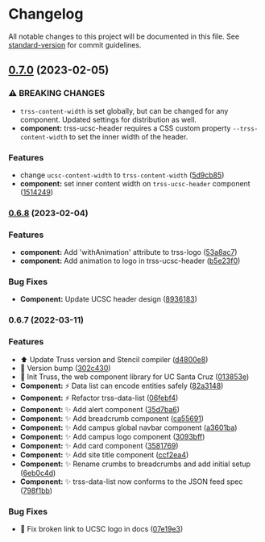# Changelog

All notable changes to this project will be documented in this file. See [standard-version](https://github.com/conventional-changelog/standard-version) for commit guidelines.

## [0.7.0](https://github.com/ucsc/truss/compare/v0.6.8...v0.7.0) (2023-02-05)


### ⚠ BREAKING CHANGES

* `trss-content-width` is set globally, but can be changed for any component. Updated settings for distribution as well.
* **component:** trss-ucsc-header requires a CSS custom property `--trss-content-width` to set the inner width of the header.

### Features

* change `ucsc-content-width` to `trss-content-width` ([5d9cb85](https://github.com/ucsc/truss/commit/5d9cb850844e446c2eb362b3e02e5d64f9277302))
* **component:** set inner content width on `trss-ucsc-header` component ([1514249](https://github.com/ucsc/truss/commit/151424926369afecaa13e72a8877be19a1f5acf2))

### [0.6.8](https://github.com/ucsc/truss/compare/v0.6.7...v0.6.8) (2023-02-04)


### Features

* **component:** Add 'withAnimation' attribute to trss-logo ([53a8ac7](https://github.com/ucsc/truss/commit/53a8ac7c3e973dad4baa4f81633c7d3543b68739))
* **component:** Add animation to logo in trss-ucsc-header ([b5e23f0](https://github.com/ucsc/truss/commit/b5e23f0c5214ce9626cef1d8f72c9ce14495568f))


### Bug Fixes

* **Component:** Update UCSC header design ([8936183](https://github.com/ucsc/truss/commit/893618335d0cb70c11ea86f53ce93f2008a9ec4e))

### 0.6.7 (2022-03-11)


### Features

* ⬆️ Update Truss version and Stencil compiler ([d4800e8](https://github.com/ucsc/truss/commit/d4800e8be03c5484490d1b156df8cc74097855e8))
* 🔖 Version bump ([302c430](https://github.com/ucsc/truss/commit/302c4309c62f7d58b455b70bcc172d91ed83ec35))
* 🚀 Init Truss, the web component library for UC Santa Cruz ([013853e](https://github.com/ucsc/truss/commit/013853e57ad9cae03336fe258a21c8d5cdb604bd))
* **Component:** ⚡️ Data list can encode entities safely ([82a3148](https://github.com/ucsc/truss/commit/82a3148653f41e2da4b977e53d021e23b958a664))
* **Component:** ⚡️ Refactor trss-data-list ([06febf4](https://github.com/ucsc/truss/commit/06febf4798fe4f51f55e44f7178bbd910ef3556d))
* **Component:** ✨ Add alert component ([35d7ba6](https://github.com/ucsc/truss/commit/35d7ba6f316648e61205d4a8863d91d8bc882685))
* **Component:** ✨ Add breadcrumb component ([ca55691](https://github.com/ucsc/truss/commit/ca5569149324b36672b97bdc4dcd8dd4a593aa3c))
* **Component:** ✨ Add campus global navbar component ([a3601ba](https://github.com/ucsc/truss/commit/a3601ba79a5d4ff059128933f5142742fe65745c))
* **Component:** ✨ Add campus logo component ([3093bff](https://github.com/ucsc/truss/commit/3093bffa25ea85c91dda09521bcdc6ca23379108))
* **Component:** ✨ Add card component ([3581769](https://github.com/ucsc/truss/commit/35817694ff932ddd6bf13a193b0cbda4185dd28a))
* **Component:** ✨ Add site title component ([ccf2ea4](https://github.com/ucsc/truss/commit/ccf2ea443855436a5fb9b01326606acad1bb12b9))
* **Component:** ✨ Rename crumbs to breadcrumbs and add initial setup ([6eb0c4d](https://github.com/ucsc/truss/commit/6eb0c4d279ad9908b4b5506ed2a84bac056b2eb3))
* **Component:** ✨ trss-data-list now conforms to the JSON feed spec ([798f1bb](https://github.com/ucsc/truss/commit/798f1bbd2946e33f8aba8fb676cc5d6ec8c0c3a3))


### Bug Fixes

* 📝 Fix broken link to UCSC logo in docs ([07e19e3](https://github.com/ucsc/truss/commit/07e19e39d42f3a87fbb2cbf30e2092149bfc8aa7))
